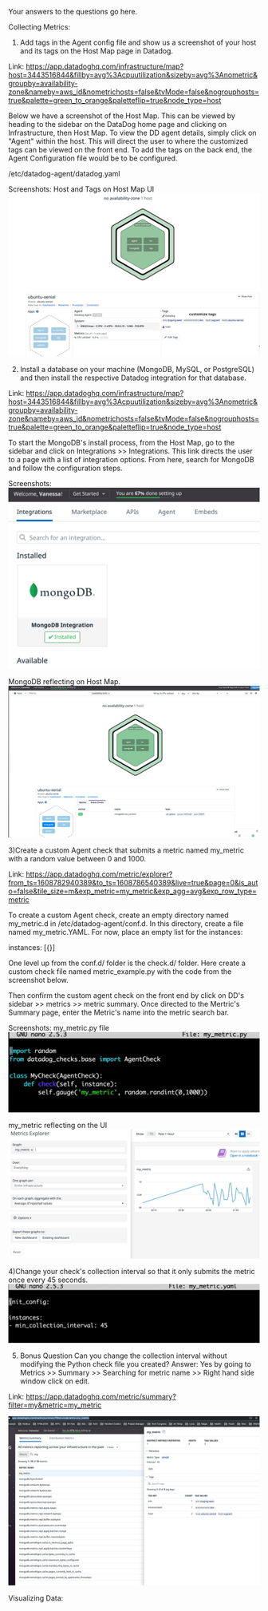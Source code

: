 Your answers to the questions go here.

Collecting Metrics:

1) Add tags in the Agent config file and show us a screenshot of your host and its tags on the Host Map page in Datadog.

Link:
https://app.datadoghq.com/infrastructure/map?host=3443516844&fillby=avg%3Acpuutilization&sizeby=avg%3Anometric&groupby=availability-zone&nameby=aws_id&nometrichosts=false&tvMode=false&nogrouphosts=true&palette=green_to_orange&paletteflip=true&node_type=host

Below we have a screenshot of the Host Map. This can be viewed by heading to the sidebar on the DataDog home page and clicking on Infrastructure, then Host Map. To view the DD agent details, simply click on "Agent" within the host. This will direct the user to where the customized tags can be viewed on the front end. To add the tags on the back end, the Agent Configuration file would be to be configured.

/etc/datadog-agent/datadog.yaml  

Screenshots:
Host and Tags on Host Map UI
![Alt text](/photos/host_map.png?raw=true "Host Map and Tags")


2) Install a database on your machine (MongoDB, MySQL, or PostgreSQL) and then install the respective Datadog integration for that database.

Link:
https://app.datadoghq.com/infrastructure/map?host=3443516844&fillby=avg%3Acpuutilization&sizeby=avg%3Anometric&groupby=availability-zone&nameby=aws_id&nometrichosts=false&tvMode=false&nogrouphosts=true&palette=green_to_orange&paletteflip=true&node_type=host

To start the MongoDB's install process, from the Host Map, go to the sidebar and click on Integrations >> Integrations. This link directs the user to a page with a list of integration options. From here, search for MongoDB and follow the configuration steps.

Screenshots:
![Alt text](/photos/db_installed.png?raw=true "MongoDB Integrations Page")

MongoDB reflecting on Host Map.
![Alt text](/photos/mongodb_host_map.png?raw=true "MongoDB on Host Map")


3)Create a custom Agent check that submits a metric named my_metric with a random value between 0 and 1000.

Link:
https://app.datadoghq.com/metric/explorer?from_ts=1608782940389&to_ts=1608786540389&live=true&page=0&is_auto=false&tile_size=m&exp_metric=my_metric&exp_agg=avg&exp_row_type=metric

To create a custom Agent check, create an empty directory named my_metric.d in /etc/datadog-agent/conf.d.
In this directory, create a file named my_metric.YAML. For now, place an empty list for the instances:

instances: [{}]

One level up from the conf.d/ folder is the check.d/ folder. Here create a custom check file named metric_example.py with the code from the screenshot below.

Then confirm the custom agent check on the front end by click on DD's sidebar >> metrics >> metric summary. 
Once directed to the Mertric's Summary page, enter the Metric's name into the metric search bar.

Screenshots:
my_metric.py file
![Alt text](/photos/my_metric.png?raw=true "my_metric.py")

my_metric reflecting on the UI
![Alt text](/photos/ui_my_metric.png?raw=true "my_metric")

4)Change your check's collection interval so that it only submits the metric once every 45 seconds.
![Alt text](/photos/min_collection_interval.png?raw=true "my_metric")


5) Bonus Question Can you change the collection interval without modifying the Python check file you created?
Answer: Yes by going to Metrics >> Summary >> Searching for metric name >> Right hand side window click on edit.

Link:
https://app.datadoghq.com/metric/summary?filter=my&metric=my_metric

![Alt text](/photos/interval.png?raw=true)

Visualizing Data:
